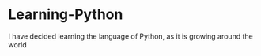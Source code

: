 # Learning-Python
I have decided learning the language of Python, as it is growing around the world
